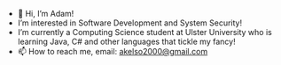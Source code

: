 - 👋 Hi, I’m Adam!
- I’m interested in Software Development and System Security!
- I’m currently a Computing Science student at Ulster University who is learning Java, C# and other languages that tickle my fancy!
- 📫 How to reach me, email: akelso2000@gmail.com

<!---
Kelsoadam/Kelsoadam is a ✨ special ✨ repository because its `README.md` (this file) appears on your GitHub profile.
You can click the Preview link to take a look at your changes.
--->
